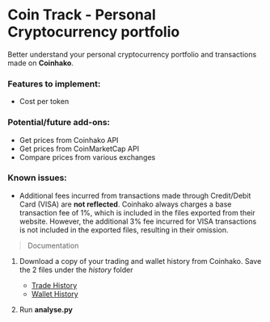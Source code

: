 # Coin Track - Personal Cryptocurrency portfolio
Better understand your personal cryptocurrency portfolio and transactions made on **Coinhako**.

### Features to implement:
- Cost per token

### Potential/future add-ons:
- Get prices from Coinhako API
- Get prices from CoinMarketCap API
- Compare prices from various exchanges

### Known issues:
- Additional fees incurred from transactions made through Credit/Debit Card (VISA) are **not reflected**. Coinhako always charges a base transaction fee of 1%, which is included in the files exported from their website. However, the additional 3% fee incurred for VISA transactions is not included in the exported files, resulting in their omission.

> Documentation

1. Download a copy of your trading and wallet history from Coinhako. Save the 2 files under the *history* folder
    - [Trade History](https://www.coinhako.com/wallet/history/trade)
    - [Wallet History](https://www.coinhako.com/wallet/history/wallet)

2. Run **analyse.py**

